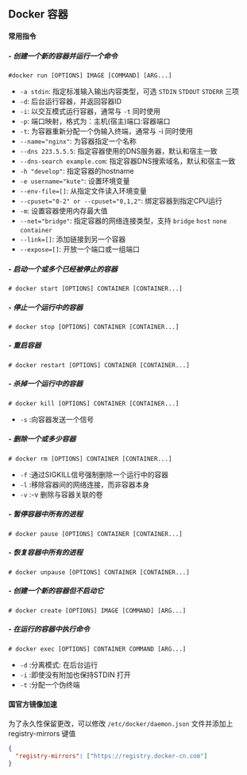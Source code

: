 ## Docker 容器

#### 常用指令

##### - 创建一个新的容器并运行一个命令

```shell
#docker run [OPTIONS] IMAGE [COMMAND] [ARG...]
```

- `-a stdin`: 指定标准输入输出内容类型，可选 `STDIN` `STDOUT` `STDERR` 三项
- `-d`: 后台运行容器，并返回容器ID
- `-i`: 以交互模式运行容器，通常与 `-t` 同时使用
- `-p`: 端口映射，格式为：主机(宿主)端口:容器端口
- `-t`: 为容器重新分配一个伪输入终端，通常与 -i 同时使用
- `--name="nginx"`: 为容器指定一个名称
- `--dns 223.5.5.5`: 指定容器使用的DNS服务器，默认和宿主一致
- `--dns-search example.com`: 指定容器DNS搜索域名，默认和宿主一致
- `-h "develop"`: 指定容器的hostname
- `-e username="kute"`: 设置环境变量
- `--env-file=[]`: 从指定文件读入环境变量
- `--cpuset="0-2" or --cpuset="0,1,2"`: 绑定容器到指定CPU运行
- `-m`: 设置容器使用内存最大值
- `--net="bridge"`: 指定容器的网络连接类型，支持 `bridge` `host` `none` `container`
- `--link=[]`: 添加链接到另一个容器
- `--expose=[]`: 开放一个端口或一组端口

##### - 启动一个或多个已经被停止的容器

```shell
# docker start [OPTIONS] CONTAINER [CONTAINER...]
```

##### - 停止一个运行中的容器

```shell
# docker stop [OPTIONS] CONTAINER [CONTAINER...]
```

##### - 重启容器

```shell
# docker restart [OPTIONS] CONTAINER [CONTAINER...]
```

##### - 杀掉一个运行中的容器

```shell
# docker kill [OPTIONS] CONTAINER [CONTAINER...]
```

- `-s` :向容器发送一个信号

##### - 删除一个或多少容器

```shell
# docker rm [OPTIONS] CONTAINER [CONTAINER...]
```

- `-f` :通过SIGKILL信号强制删除一个运行中的容器
- `-l` :移除容器间的网络连接，而非容器本身
- `-v` :-v 删除与容器关联的卷

##### - 暂停容器中所有的进程

```shell
# docker pause [OPTIONS] CONTAINER [CONTAINER...]
```

##### - 恢复容器中所有的进程

```shell
# docker unpause [OPTIONS] CONTAINER [CONTAINER...]
```

##### - 创建一个新的容器但不启动它

```shell
# docker create [OPTIONS] IMAGE [COMMAND] [ARG...]
```

##### - 在运行的容器中执行命令

```shell
# docker exec [OPTIONS] CONTAINER COMMAND [ARG...]
```

- `-d` :分离模式: 在后台运行
- `-i` :即使没有附加也保持STDIN 打开
- `-t` :分配一个伪终端

#### 国官方镜像加速

为了永久性保留更改，可以修改 `/etc/docker/daemon.json` 文件并添加上 registry-mirrors 键值

``` json
{
  "registry-mirrors": ["https://registry.docker-cn.com"]
}
```